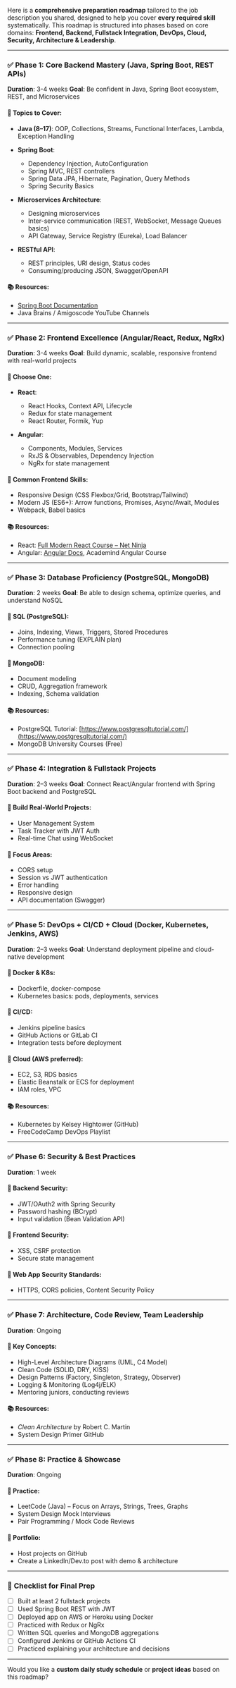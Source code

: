 Here is a **comprehensive preparation roadmap** tailored to the job description you shared, designed to help you cover **every required skill** systematically. This roadmap is structured into phases based on core domains: **Frontend, Backend, Fullstack Integration, DevOps, Cloud, Security, Architecture & Leadership**.

---

### ✅ **Phase 1: Core Backend Mastery (Java, Spring Boot, REST APIs)**

**Duration**: 3-4 weeks
**Goal**: Be confident in Java, Spring Boot ecosystem, REST, and Microservices

#### 📌 Topics to Cover:

* **Java (8–17)**: OOP, Collections, Streams, Functional Interfaces, Lambda, Exception Handling
* **Spring Boot**:

  * Dependency Injection, AutoConfiguration
  * Spring MVC, REST controllers
  * Spring Data JPA, Hibernate, Pagination, Query Methods
  * Spring Security Basics
* **Microservices Architecture**:

  * Designing microservices
  * Inter-service communication (REST, WebSocket, Message Queues basics)
  * API Gateway, Service Registry (Eureka), Load Balancer
* **RESTful API**:

  * REST principles, URI design, Status codes
  * Consuming/producing JSON, Swagger/OpenAPI

#### 📚 Resources:

* [Spring Boot Documentation](https://spring.io/projects/spring-boot)
* Java Brains / Amigoscode YouTube Channels

---

### ✅ **Phase 2: Frontend Excellence (Angular/React, Redux, NgRx)**

**Duration**: 3-4 weeks
**Goal**: Build dynamic, scalable, responsive frontend with real-world projects

#### 📌 Choose One:

* **React**:

  * React Hooks, Context API, Lifecycle
  * Redux for state management
  * React Router, Formik, Yup
* **Angular**:

  * Components, Modules, Services
  * RxJS & Observables, Dependency Injection
  * NgRx for state management

#### 📌 Common Frontend Skills:

* Responsive Design (CSS Flexbox/Grid, Bootstrap/Tailwind)
* Modern JS (ES6+): Arrow functions, Promises, Async/Await, Modules
* Webpack, Babel basics

#### 📚 Resources:

* React: [Full Modern React Course – Net Ninja](https://www.youtube.com/c/TheNetNinja)
* Angular: [Angular Docs](https://angular.io/docs), Academind Angular Course

---

### ✅ **Phase 3: Database Proficiency (PostgreSQL, MongoDB)**

**Duration**: 2 weeks
**Goal**: Be able to design schema, optimize queries, and understand NoSQL

#### 📌 SQL (PostgreSQL):

* Joins, Indexing, Views, Triggers, Stored Procedures
* Performance tuning (EXPLAIN plan)
* Connection pooling

#### 📌 MongoDB:

* Document modeling
* CRUD, Aggregation framework
* Indexing, Schema validation

#### 📚 Resources:

* PostgreSQL Tutorial: [https://www.postgresqltutorial.com/](https://www.postgresqltutorial.com/)
* MongoDB University Courses (Free)

---

### ✅ **Phase 4: Integration & Fullstack Projects**

**Duration**: 2–3 weeks
**Goal**: Connect React/Angular frontend with Spring Boot backend and PostgreSQL

#### 📌 Build Real-World Projects:

* User Management System
* Task Tracker with JWT Auth
* Real-time Chat using WebSocket

#### 📌 Focus Areas:

* CORS setup
* Session vs JWT authentication
* Error handling
* Responsive design
* API documentation (Swagger)

---

### ✅ **Phase 5: DevOps + CI/CD + Cloud (Docker, Kubernetes, Jenkins, AWS)**

**Duration**: 2–3 weeks
**Goal**: Understand deployment pipeline and cloud-native development

#### 📌 Docker & K8s:

* Dockerfile, docker-compose
* Kubernetes basics: pods, deployments, services

#### 📌 CI/CD:

* Jenkins pipeline basics
* GitHub Actions or GitLab CI
* Integration tests before deployment

#### 📌 Cloud (AWS preferred):

* EC2, S3, RDS basics
* Elastic Beanstalk or ECS for deployment
* IAM roles, VPC

#### 📚 Resources:

* Kubernetes by Kelsey Hightower (GitHub)
* FreeCodeCamp DevOps Playlist

---

### ✅ **Phase 6: Security & Best Practices**

**Duration**: 1 week

#### 📌 Backend Security:

* JWT/OAuth2 with Spring Security
* Password hashing (BCrypt)
* Input validation (Bean Validation API)

#### 📌 Frontend Security:

* XSS, CSRF protection
* Secure state management

#### 📌 Web App Security Standards:

* HTTPS, CORS policies, Content Security Policy

---

### ✅ **Phase 7: Architecture, Code Review, Team Leadership**

**Duration**: Ongoing

#### 📌 Key Concepts:

* High-Level Architecture Diagrams (UML, C4 Model)
* Clean Code (SOLID, DRY, KISS)
* Design Patterns (Factory, Singleton, Strategy, Observer)
* Logging & Monitoring (Log4j/ELK)
* Mentoring juniors, conducting reviews

#### 📚 Resources:

* *Clean Architecture* by Robert C. Martin
* System Design Primer GitHub

---

### ✅ **Phase 8: Practice & Showcase**

**Duration**: Ongoing

#### 📌 Practice:

* LeetCode (Java) – Focus on Arrays, Strings, Trees, Graphs
* System Design Mock Interviews
* Pair Programming / Mock Code Reviews

#### 📌 Portfolio:

* Host projects on GitHub
* Create a LinkedIn/Dev.to post with demo & architecture

---

### 🧠 **Checklist for Final Prep**

* [ ] Built at least 2 fullstack projects
* [ ] Used Spring Boot REST with JWT
* [ ] Deployed app on AWS or Heroku using Docker
* [ ] Practiced with Redux or NgRx
* [ ] Written SQL queries and MongoDB aggregations
* [ ] Configured Jenkins or GitHub Actions CI
* [ ] Practiced explaining your architecture and decisions

---

Would you like a **custom daily study schedule** or **project ideas** based on this roadmap?
